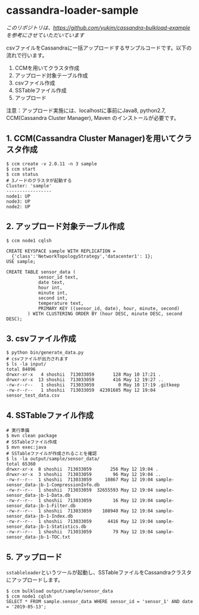 cassandra-loader-sample
===

*このリポジトリは、https://github.com/yukim/cassandra-bulkload-example を参考にさせていただいています*

csvファイルをCassandraに一括アップロードするサンプルコードです。以下の流れで行います。

1. CCMを用いてクラスタ作成
1. アップロード対象テーブル作成
1. csvファイル作成
1. SSTableファイル作成
1. アップロード

注意：アップロード実施には、localhostに事前にJava8, python2.7, CCM(Cassandra Cluster Manager), Maven のインストールが必要です。

## 1. CCM(Cassandra Cluster Manager)を用いてクラスタ作成

```aidl
$ ccm create -v 2.0.11 -n 3 sample
$ ccm start
$ ccm status
# 3ノードのクラスタが起動する
Cluster: 'sample'
-----------------
node1: UP
node3: UP
node2: UP
```

## 2. アップロード対象テーブル作成

```aidl
$ ccm node1 cqlsh

CREATE KEYSPACE sample WITH REPLICATION = 
  {'class':'NetworkTopologyStrategy','datacenter1': 1};
USE sample;

CREATE TABLE sensor_data (
            sensor_id text,
            date text,
            hour int,
            minute int,
            second int,
            temperature text,
            PRIMARY KEY ((sensor_id, date), hour, minute, second)
        ) WITH CLUSTERING ORDER BY (hour DESC, minute DESC, second DESC);
```

## 3. csvファイル作成

```aidl
$ python bin/generate_data.py
# csvファイルが出力されます
$ ls -la input/
total 84096
drwxr-xr-x   4 shoshii  713033059       128 May 10 17:21 .
drwxr-xr-x  13 shoshii  713033059       416 May 12 19:27 ..
-rw-r--r--   1 shoshii  713033059         0 May 10 17:19 .gitkeep
-rw-r--r--   1 shoshii  713033059  42301685 May 12 19:04 sensor_test_data.csv
```

## 4. SSTableファイル作成

```aidl
# 実行準備
$ mvn clean package
# SSTableファイル作成
$ mvn exec:java
# SSTableファイルが作成されることを確認
$ ls -la output/sample/sensor_data/
total 65360
drwxr-xr-x  8 shoshii  713033059       256 May 12 19:04 .
drwxr-xr-x  3 shoshii  713033059        96 May 12 19:04 ..
-rw-r--r--  1 shoshii  713033059     10867 May 12 19:04 sample-sensor_data-jb-1-CompressionInfo.db
-rw-r--r--  1 shoshii  713033059  32655593 May 12 19:04 sample-sensor_data-jb-1-Data.db
-rw-r--r--  1 shoshii  713033059        16 May 12 19:04 sample-sensor_data-jb-1-Filter.db
-rw-r--r--  1 shoshii  713033059    108940 May 12 19:04 sample-sensor_data-jb-1-Index.db
-rw-r--r--  1 shoshii  713033059      4416 May 12 19:04 sample-sensor_data-jb-1-Statistics.db
-rw-r--r--  1 shoshii  713033059        79 May 12 19:04 sample-sensor_data-jb-1-TOC.txt
```

## 5. アップロード

`sstableloader`というツールが起動し、SSTableファイルをCassandraクラスタにアップロードします。

```aidl
$ ccm bulkload output/sample/sensor_data
$ ccm node1 cqlsh
SELECT * FROM sample.sensor_data WHERE sensor_id = 'sensor_1' AND date = '2019-05-13';
```